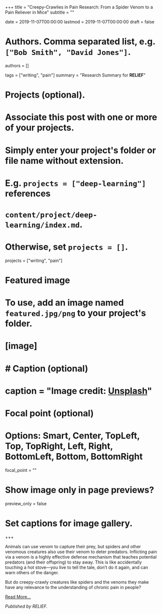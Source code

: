 +++
title = "Creepy-Crawlies in Pain Research: From a Spider Venom to a Pain Reliever in Mice"
subtitle = ""

date = 2019-11-07T00:00:00
lastmod = 2019-11-07T00:00:00
draft = false

# Authors. Comma separated list, e.g. `["Bob Smith", "David Jones"]`.
authors = []

tags = ["writing", "pain"]
summary = "Research Summary for **RELIEF**"

# Projects (optional).
#   Associate this post with one or more of your projects.
#   Simply enter your project's folder or file name without extension.
#   E.g. `projects = ["deep-learning"]` references 
#   `content/project/deep-learning/index.md`.
#   Otherwise, set `projects = []`.
projects = ["writing", "pain"]

# Featured image
# To use, add an image named `featured.jpg/png` to your project's folder. 
# [image]
#   # Caption (optional)
#   caption = "Image credit: [**Unsplash**](https://unsplash.com/photos/CpkOjOcXdUY)"

  # Focal point (optional)
  # Options: Smart, Center, TopLeft, Top, TopRight, Left, Right, BottomLeft, Bottom, BottomRight
  focal_point = ""

  # Show image only in page previews?
  preview_only = false

# Set captions for image gallery.

+++

Animals can use venom to capture their prey, but spiders and other venomous creatures also use their venom to deter predators. Inflicting pain via a venom is a highly effective defense mechanism that teaches potential predators (and their offspring) to stay away. This is like accidentally touching a hot stove—you live to tell the tale, don’t do it again, and can warn others of the danger.

But do creepy-crawly creatures like spiders and the venoms they make have any relevance to the understanding of chronic pain in people? 

[Read More...](https://relief.news/creepy-crawlies-in-pain-research-from-a-spider-venom-to-a-pain-reliever/)

*Published by RELIEF.*

